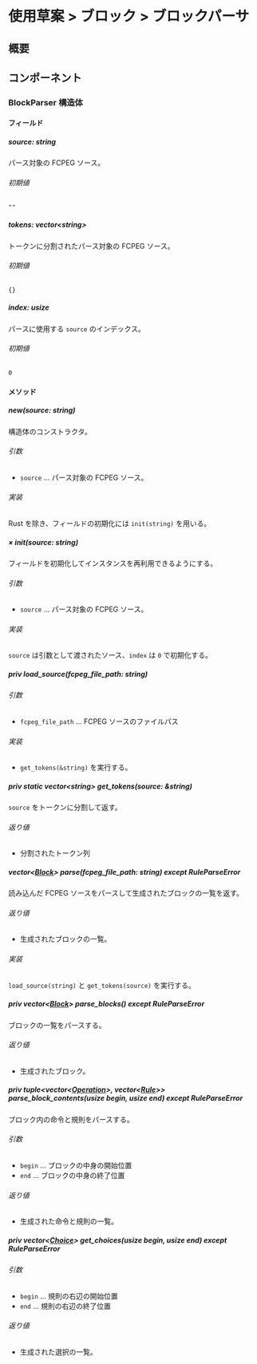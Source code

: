 # 使用草案 > ブロック > ブロックパーサ

## 概要

## コンポーネント

### BlockParser 構造体

#### フィールド

##### source: string

パース対象の FCPEG ソース。

###### 初期値

`""`

##### tokens: vector\<string>

トークンに分割されたパース対象の FCPEG ソース。

###### 初期値

`{}`

##### index: usize

パースに使用する `source` のインデックス。

###### 初期値

`0`

#### メソッド

##### new(source: string)

構造体のコンストラクタ。

###### 引数

- `source` ... パース対象の FCPEG ソース。

###### 実装

Rust を除き、フィールドの初期化には `init(string)` を用いる。

##### × init(source: string)

フィールドを初期化してインスタンスを再利用できるようにする。

###### 引数

- `source` ... パース対象の FCPEG ソース。

###### 実装

`source` は引数として渡されたソース、`index` は `0` で初期化する。

##### priv load_source(fcpeg_file_path: string)

###### 引数

- `fcpeg_file_path` ... FCPEG ソースのファイルパス

###### 実装

- `get_tokens(&string)` を実行する。

##### priv static vector\<string> get_tokens(source: &string)

`source` をトークンに分割して返す。

###### 返り値

- 分割されたトークン列

##### vector\<[Block](../block/index.md#Block%20%構造体)> parse(fcpeg_file_path: string) except RuleParseError

読み込んだ FCPEG ソースをパースして生成されたブロックの一覧を返す。

###### 返り値

- 生成されたブロックの一覧。

###### 実装

`load_source(string)` と `get_tokens(source)` を実行する。

##### priv vector\<[Block](../block/index.md#Block%20%構造体)> parse_blocks() except RuleParseError

ブロックの一覧をパースする。

###### 返り値

- 生成されたブロック。

##### priv tuple\<vector\<[Operation](../operation/index.md#Operation%20%構造体)>, vector\<[Rule](../operation/index.md#Rule%20%構造体)>> parse_block_contents(usize begin, usize end) except RuleParseError

ブロック内の命令と規則をパースする。

###### 引数

- `begin` ... ブロックの中身の開始位置
- `end` ... ブロックの中身の終了位置

###### 返り値

- 生成された命令と規則の一覧。

##### priv vector\<[Choice](../block/rule/index.md#Choice%20%構造体)> get_choices(usize begin, usize end) except RuleParseError

###### 引数

- `begin` ... 規則の右辺の開始位置
- `end` ... 規則の右辺の終了位置

###### 返り値

- 生成された選択の一覧。
